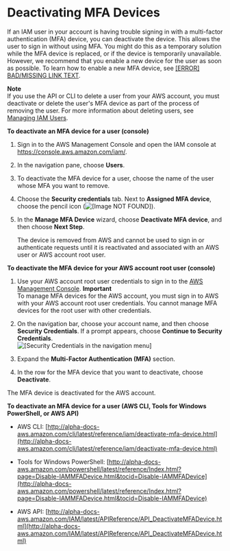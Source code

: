 # Deactivating MFA Devices<a name="id_credentials_mfa_disable"></a>

If an IAM user in your account is having trouble signing in with a multi\-factor authentication \(MFA\) device, you can deactivate the device\. This allows the user to sign in without using MFA\. You might do this as a temporary solution while the MFA device is replaced, or if the device is temporarily unavailable\. However, we recommend that you enable a new device for the user as soon as possible\. To learn how to enable a new MFA device, see [[ERROR] BAD/MISSING LINK TEXT](id_credentials_mfa_enable.md)\.

**Note**  
If you use the API or CLI to delete a user from your AWS account, you must deactivate or delete the user's MFA device as part of the process of removing the user\. For more information about deleting users, see [Managing IAM Users](id_users_manage.md)\.

**To deactivate an MFA device for a user \(console\)**

1. Sign in to the AWS Management Console and open the IAM console at [https://console\.aws\.amazon\.com/iam/](https://console.aws.amazon.com/iam/)\.

1. In the navigation pane, choose **Users**\.

1. To deactivate the MFA device for a user, choose the name of the user whose MFA you want to remove\.

1. Choose the **Security credentials** tab\. Next to **Assigned MFA device**, choose the pencil icon \(![\[Image NOT FOUND\]](http://alpha-docs-aws.amazon.com/IAM/latest/UserGuide/images/pencil_edit_icon.png)\)\.

1. In the **Manage MFA Device** wizard, choose **Deactivate MFA device**, and then choose **Next Step**\.

   The device is removed from AWS and cannot be used to sign in or authenticate requests until it is reactivated and associated with an AWS user or AWS account root user\.

**To deactivate the MFA device for your AWS account root user \(console\)**

1. Use your AWS account root user credentials to sign in to the [AWS Management Console](https://console.aws.amazon.com//iam/home)\.
**Important**  
To manage MFA devices for the AWS account, you must sign in to AWS with your AWS account root user credentials\. You cannot manage MFA devices for the root user with other credentials\.

1. On the navigation bar, choose your account name, and then choose **Security Credentials**\. If a prompt appears, choose **Continue to Security Credentials**\.  
![\[Security Credentials in the navigation menu\]](http://alpha-docs-aws.amazon.com/IAM/latest/UserGuide/images/security-credentials-root.shared.console.png)

1. Expand the **Multi\-Factor Authentication \(MFA\)** section\.

1. In the row for the MFA device that you want to deactivate, choose **Deactivate**\.

The MFA device is deactivated for the AWS account\.

**To deactivate an MFA device for a user \(AWS CLI, Tools for Windows PowerShell, or AWS API\)**

+ AWS CLI: [http://alpha-docs-aws.amazon.com/cli/latest/reference/iam/deactivate-mfa-device.html](http://alpha-docs-aws.amazon.com/cli/latest/reference/iam/deactivate-mfa-device.html)

+ Tools for Windows PowerShell: [http://alpha-docs-aws.amazon.com/powershell/latest/reference/Index.html?page=Disable-IAMMFADevice.html&tocid=Disable-IAMMFADevice](http://alpha-docs-aws.amazon.com/powershell/latest/reference/Index.html?page=Disable-IAMMFADevice.html&tocid=Disable-IAMMFADevice)

+ AWS API: [http://alpha-docs-aws.amazon.com/IAM/latest/APIReference/API_DeactivateMFADevice.html](http://alpha-docs-aws.amazon.com/IAM/latest/APIReference/API_DeactivateMFADevice.html)